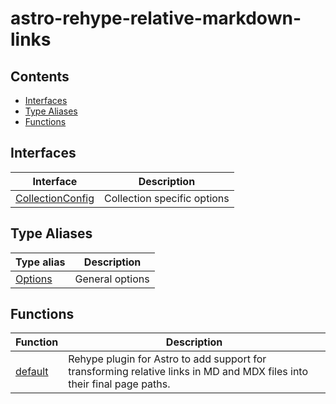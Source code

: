 # astro-rehype-relative-markdown-links

## Contents

* [Interfaces](#interfaces)
* [Type Aliases](#type-aliases)
* [Functions](#functions)

## Interfaces

| Interface                                          | Description                 |
| -------------------------------------------------- | --------------------------- |
| [CollectionConfig](interfaces/CollectionConfig.md) | Collection specific options |

## Type Aliases

| Type alias                         | Description     |
| ---------------------------------- | --------------- |
| [Options](type-aliases/Options.md) | General options |

## Functions

| Function                        | Description                                                                                                             |
| ------------------------------- | ----------------------------------------------------------------------------------------------------------------------- |
| [default](functions/default.md) | Rehype plugin for Astro to add support for transforming relative links in MD and MDX files into their final page paths. |
